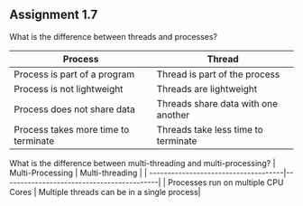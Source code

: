 ## Assignment 1.7

What is the difference between threads and processes?

| Process                              | Thread                              |
| ------------------------------------ | ----------------------------------- |
| Process is part of a program         | Thread is part of the process       |
| Process is not lightweight           | Threads are lightweight             |
| Process does not share data          | Threads share data with one another |
| Process takes more time to terminate | Threads take less time to terminate |

What is the difference between multi-threading and multi-processing?
| Multi-Processing | Multi-threading |
| -------------------------------------|-------------------------------------------|
| Processes run on multiple CPU Cores | Multiple threads can be in a single process|
